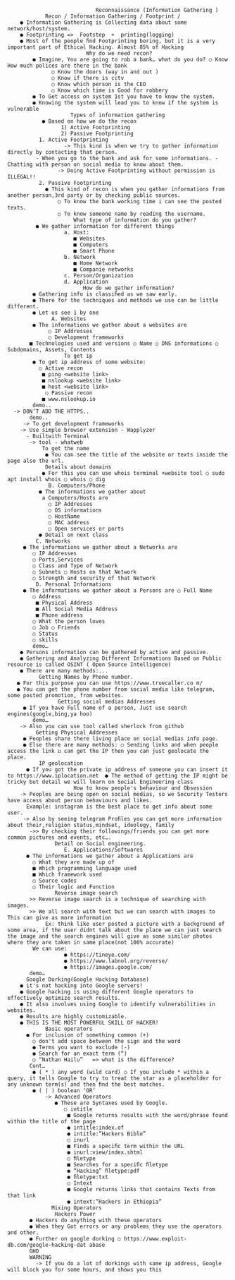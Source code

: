                                 Reconnaissance (Information Gathering )
                Recon / Information Gathering / Footprint /
        ● Information Gathering is Collecting data about some network/host/system. 
        ● Footprinting =>  Footstep  +  printing(logging) 
        ● Most of the people ﬁnd Footprinting boring, but it is a very important part of Ethical Hacking. Almost 85% of Hacking 
                             Why do we need recon?
            ● Imagine, You are going to rob a bank… what do you do? ○ Know How much polices are there in the bank 
                  ○ Know the doors (way in and out ) 
                  ○ Know if there is cctv 
                  ○ Know which person is the CEO 
                  ○ Know which time is Good for robbery 
            ● To Get access on system 1st you have to know the system. 
            ● Knowing the system will lead you to know if the system is vulnerable
                        Types of information gathering
               ● Based on how we do the recon 
                     1) Active Footprinting 
                     2) Passive Footprinting
              1. Active Footprinting
                      -> This kind is when we try to gather information directly by contacting that person.
             - When you go to the bank and ask for some informations. - Chatting with person on social media to know about them.
                    -> Doing Active Footprinting without permission is ILLEGAL!! 
              2. Passive Footprinting
                ● This kind of recon is when you gather informations from another person,3rd party or by checking public sources. 
                    ○ To know the bank working time i can see the posted texts. 
                    ○ To know someone name by reading the username.
                         What type of information do you gather? 
             ● We gather information for different things 
                      a. Host: 
                         ■ Websites 
                         ■ Computers 
                         ■ Smart Phone 
                      b. Network 
                         ■ Home Network 
                         ■ Companie networks 
                      c. Person/Organization 
                      d. Application
                            How do we gather information?
            ● Gathering info is classiﬁed as we saw early. 
            ● There for the techniques and methods we use can be little different. 
            ● Let us see 1 by one
                  A. Websites 
            ● The informations we gather about a websites are 
                 ○ IP Addresses 
                 ○ Development frameworks 
           ■ Technologies used and versions ○ Name ○ DNS informations ○ Subdomains, Assets, Contents
                      To get ip
            ● To get ip address of some website: 
              ○ Active recon 
               ■ ping <website link> 
               ■ nslookup <website link> 
               ■ host <website link> 
                ○ Passive recon 
               ■ www.nslookup.io 
            demo..      
      -> DON’T ADD THE HTTPS..
           demo..
         -> To get development frameworks
        -> Use simple browser extension - Wapplyzer 
          - Builtwith Terminal 
           -> tool - whatweb
               To get the name
                ● You can see the title of the website or texts inside the page also the url.
                Details about domains 
               ● For this you can use whois terminal +website tool ○ sudo apt install whois ○ whois ○ dig
                 B. Computers/Phone
              ● The informations we gather about 
               a Computers/Hosts are 
                 ○ IP Addresses 
                 ○ OS informations 
                 ○ HostName 
                 ○ MAC address 
                 ○ Open services or ports 
              ● Detail on next class
             C. Networks
         ● The informations we gather about a Networks are 
            ○ IP Addresses 
            ○ Ports,Services 
            ○ Class and Type of Network 
            ○ Subnets ○ Hosts on that Network 
            ○ Strength and security of that Network
             D. Personal Informations
         ● The informations we gather about a Persons are ○ Full Name 
            ○ Address 
             ■ Physical Address 
             ■ All Social Media Address 
             ■ Phone address 
            ○ What the person loves 
            ○ Job ○ Friends 
            ○ Status 
            ○ skills 
            demo…
        ● Persons information can be gathered by active and passive. 
        ● Gathering and Analyzing Different Informations Based on Public resource is called OSINT ( Open Source Intelligence) 
        ● There are many methods:...
              Getting Names by Phone number.
       ● For this purpose you can use https://www.truecaller.co m/ 
       ● You can get the phone number from social media like telegram, some posted promotion, from websites.
                    Getting social medias Addresses
         ● If you have Full name of a person, Just use search engines(google,bing,ya hoo)
            demo…
        -> Also you can use tool called sherlock from github
             Getting Physical Addresses 
         ● Peoples share there living place on social medias info page. 
         ● Else there are many methods: ○ Sending links and when people access the link u can get the IP then you can just geolocate the place.
              IP geolocation
          ● If you got the private ip address of someone you can insert it to https://www.iplocation.net  ● The method of getting the IP might be tricky but detail we will learn on Social Engineering class
                         How to know people's behaviour and Obsession
        -> Peoples are being open on social medias, so we Security Testers have access about person behaviours and likes.
          Example: instagram is the best place to get info about some user.
         -> Also by seeing telegram Proﬁles you can get more information about their,religion status,mindset, ideology, family 
           ->> By checking their followings/friends you can get more common pictures and events, etc….
                   Detail on Social engineering.
                      E. Applications/Softwares
          ● The informations we gather about a Applications are 
            ○ What they are made up of 
            ■ Which programming language used 
            ■ Which framework used 
            ○ Source codes 
            ○ Their logic and Function 
                   Reverse image search
           >> Reverse image search is a technique of searching with images.
           >> We all search with text but we can search with images to This can give as more information
                Ex: think like user posted a picture with a background of some area, if the user didnt talk about the place we can just search the image and the search engines will give as some similar photos where they are taken in same place(not 100% accurate) 
            We can use:
                      ● https://tineye.com/ 
                      ● https://www.labnol.org/reverse/ 
                      ● https://images.google.com/ 
           demo…
          Google Dorking(Google Hacking Database)
        ● it's not hacking into Google servers! 
        ● Google hacking is using different Google operators to effectively optimize search results. 
        ● It also involves using Google to identify vulnerabilities in websites. 
        ● Results are highly customizable. 
        ● THIS IS THE MOST POWERFUL SKILL OF HACKER!
                Basic operators
          ● For inclusion of something common (+) 
            ○ don't add space between the sign and the word 
            ● Terms you want to exclude (-) 
            ● Search for an exact term (“)  
            ○ “Nathan Hailu”   => what is the difference?
           Cont…
            ● ( * ) any word (wild card) ○ If you include * within a query, it tells Google to try to treat the star as a placeholder for any unknown term(s) and then ﬁnd the best matches.  
            ● ( | ) boolean ‘OR’ 
                -> Advanced Operators 
                   ● These are Syntaxes used by Google. 
                      ○ intitle 
                       ■ Google returns results with the word/phrase found within the title of the page 
                       ● intitle:index.of 
                       ● intitle:”Hackers Bible” 
                       ○ inurl 
                       ■ Finds a speciﬁc term within the URL 
                       ● inurl:view/index.shtml 
                       ○ ﬁletype 
                       ■ Searches for a speciﬁc ﬁletype 
                       ● “Hacking” ﬁletype:pdf 
                       ● ﬁletype:txt 
                       ○ Intext 
                       ■ Google returns links that contains Texts from that link 
                       ● intext:”Hackers in Ethiopia”
                  Mixing Operators
                   Hackers Power
           ● Hackers do anything with these operators 
           ● When they Got errors or any problems they use the operators and other. 
           ● Further on google dorking ○ https://www.exploit-db.com/google-hacking-dat abase 
           GHD
           WARNING
             -> If you do a lot of dorkings with same ip address, Google will block you for some hours, and shows you this